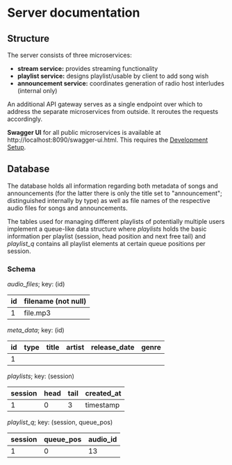 # Server documentation

## Structure

The server consists of three microservices:
- **stream service:** provides streaming functionality
- **playlist service:** designs playlist/usable by client to add song wish
- **announcement service:** coordinates generation of radio host interludes (internal only)

An additional API gateway serves as a single endpoint over which to address the separate microservices from outside. It reroutes the requests accordingly.

**Swagger UI** for all public microservices is available at http://localhost:8090/swagger-ui.html. This requires the [Development Setup](../README.md#development-setup).

## Database

The database holds all information regarding both metadata of songs and announcements (for the latter there is only the title set to "announcement"; distinguished internally by type) 
as well as file names of the respective audio files for songs and announcements.

The tables used for managing different playlists of potentially multiple users implement a queue-like data structure where _playlists_ holds the basic information per playlist (session, head position and next free tail) and _playlist_q_ contains all playlist elements at certain queue positions per session.

### Schema

_audio_files_; key: (id)

| id | filename (not null) |
|----|---------------------|
| 1  | file.mp3            |

_meta_data_; key: (id)

| id  | type | title | artist | release_date | genre |
|-----|------|-------|--------|--------------|-------|
| 1   |      |       |        |              |       |

_playlists_; key: (session)

| session | head | tail | created_at |
|---------|------|------|------------|
| 1       | 0    | 3    | timestamp  |

_playlist_q_; key: (session, queue_pos)

| session | queue_pos | audio_id |
|---------|-----------|----------|
| 1       | 0         | 13       |
